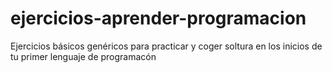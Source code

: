 # ejercicios-aprender-programacion
Ejercicios básicos genéricos para practicar y coger soltura en los inicios de tu primer lenguaje de programacón
